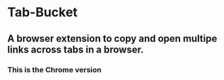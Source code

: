# Tab-Bucket
## A browser extension to copy and open multipe links across tabs in a browser.
### This is the Chrome version 
